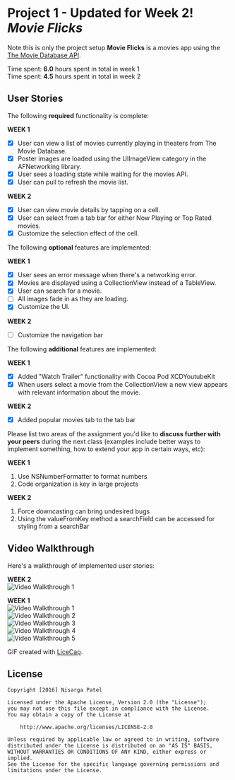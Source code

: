 # Project 1 - Updated for Week 2! *Movie Flicks*

Note this is only the project setup
**Movie Flicks** is a movies app using the [The Movie Database API](http://docs.themoviedb.apiary.io/#).

Time spent: **6.0** hours spent in total in week 1<br>
Time spent: **4.5** hours spent in total in week 2

## User Stories

The following **required** functionality is complete:

**WEEK 1**
- [X] User can view a list of movies currently playing in theaters from The Movie Database.
- [X] Poster images are loaded using the UIImageView category in the AFNetworking library.
- [X] User sees a loading state while waiting for the movies API.
- [X] User can pull to refresh the movie list.

**WEEK 2**
- [X] User can view movie details by tapping on a cell.
- [X] User can select from a tab bar for either Now Playing or Top Rated movies.
- [X] Customize the selection effect of the cell.

The following **optional** features are implemented:

**WEEK 1**
- [X] User sees an error message when there's a networking error.
- [X] Movies are displayed using a CollectionView instead of a TableView.
- [X] User can search for a movie.
- [ ] All images fade in as they are loading.
- [X] Customize the UI.

**WEEK 2**
- [ ] Customize the navigation bar

The following **additional** features are implemented:

**WEEK 1**
- [X] Added "Watch Trailer" functionality with Cocoa Pod XCDYoutubeKit
- [X] When users select a movie from the CollectionView a new view appears with relevant information about the movie.

**WEEK 2**
- [X] Added popular movies tab to the tab bar

Please list two areas of the assignment you'd like to **discuss further with your peers** during the next class (examples include better ways to implement something, how to extend your app in certain ways, etc):

**WEEK 1**
1. Use NSNumberFormatter to format numbers
2. Code organization is key in large projects

**WEEK 2**
1. Force downcasting can bring undesired bugs
2. Using the valueFromKey method a searchField can be accessed for styling from a searchBar

## Video Walkthrough 

Here's a walkthrough of implemented user stories:

**WEEK 2** <br>
<img src='http://i.imgur.com/cxds5vo.gif' title='Video Walkthrough 1' width='' alt='Video Walkthrough 1' /><br>

**WEEK 1** <br>
<img src='http://i.imgur.com/Qh4JIxg.gif' title='Video Walkthrough 1' width='' alt='Video Walkthrough 1' /><br>
<img src='http://i.imgur.com/Y30Hrhy.gif' title='Video Walkthrough 2' width='' alt='Video Walkthrough 2' /><br>
<img src='http://i.imgur.com/6DsyohB.gif' title='Video Walkthrough 3' width='' alt='Video Walkthrough 3' /><br>
<img src='http://i.imgur.com/7NFPGAD.gif' title='Video Walkthrough 4' width='' alt='Video Walkthrough 4' /><br>
<img src='http://i.imgur.com/KHY12q2.gif' title='Video Walkthrough 5' width='' alt='Video Walkthrough 5' />

GIF created with [LiceCap](http://www.cockos.com/licecap/).


## License

    Copyright [2016] Nisarga Patel

    Licensed under the Apache License, Version 2.0 (the "License");
    you may not use this file except in compliance with the License.
    You may obtain a copy of the License at

        http://www.apache.org/licenses/LICENSE-2.0

    Unless required by applicable law or agreed to in writing, software
    distributed under the License is distributed on an "AS IS" BASIS,
    WITHOUT WARRANTIES OR CONDITIONS OF ANY KIND, either express or implied.
    See the License for the specific language governing permissions and
    limitations under the License.